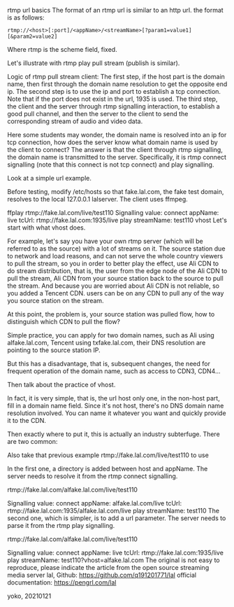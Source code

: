 rtmp url basics
The format of an rtmp url is similar to an http url. the format is as follows:

    rtmp://<host>[:port]/<appName>/<streamName>[?param1=value1][&param2=value2]

Where rtmp is the scheme field, fixed.

Let's illustrate with rtmp play pull stream (publish is similar).

Logic of rtmp pull stream client:
The first step, if the host part is the domain name, then first through the domain name resolution to get the opposite end ip.
The second step is to use the ip and port to establish a tcp connection. Note that if the port does not exist in the url, 1935 is used.
The third step, the client and the server through rtmp signalling interaction, to establish a good pull channel, and then the server to the client to send the corresponding stream of audio and video data.

Here some students may wonder, the domain name is resolved into an ip for tcp connection, how does the server know what domain name is used by the client to connect?
The answer is that the client through rtmp signalling, the domain name is transmitted to the server. Specifically, it is rtmp connect signalling (note that this connect is not tcp connect) and play signalling.

Look at a simple url example.

Before testing, modify /etc/hosts so that fake.lal.com, the fake test domain, resolves to the local 127.0.0.1 lalserver. The client uses ffmpeg.

ffplay rtmp://fake.lal.com/live/test110
Signalling value:
connect
  appName: live
  tcUrl: rtmp://fake.lal.com:1935/live
play
  streamName: test110
vhost
Let's start with what vhost does.

For example, let's say you have your own rtmp server (which will be referred to as the source) with a lot of streams on it. The source station due to network and load reasons, and can not serve the whole country viewers to pull the stream, so you in order to better play the effect, use Ali CDN to do stream distribution, that is, the user from the edge node of the Ali CDN to pull the stream, Ali CDN from your source station back to the source to pull the stream.
And because you are worried about Ali CDN is not reliable, so you added a Tencent CDN. users can be on any CDN to pull any of the way you source station on the stream.

At this point, the problem is, your source station was pulled flow, how to distinguish which CDN to pull the flow?

Simple practice, you can apply for two domain names, such as Ali using alfake.lal.com, Tencent using txfake.lal.com, their DNS resolution are pointing to the source station IP.

But this has a disadvantage, that is, subsequent changes, the need for frequent operation of the domain name, such as access to CDN3, CDN4...

Then talk about the practice of vhost.

In fact, it is very simple, that is, the url host only one, in the non-host part, fill in a domain name field. Since it's not host, there's no DNS domain name resolution involved. You can name it whatever you want and quickly provide it to the CDN.

Then exactly where to put it, this is actually an industry subterfuge. There are two common:

Also take that previous example rtmp://fake.lal.com/live/test110 to use

In the first one, a directory is added between host and appName. The server needs to resolve it from the rtmp connect signalling.

rtmp://fake.lal.com/alfake.lal.com/live/test110

Signalling value:
connect
  appName: alfake.lal.com/live
  tcUrl: rtmp://fake.lal.com:1935/alfake.lal.com/live
play
  streamName: test110
The second one, which is simpler, is to add a url parameter. The server needs to parse it from the rtmp play signalling.

rtmp://fake.lal.com/alfake.lal.com/live/test110

Signalling value:
connect
  appName: live
  tcUrl: rtmp://fake.lal.com:1935/live
play
  streamName: test110?vhost=alfake.lal.com
The original is not easy to reproduce, please indicate the article from the open source streaming media server lal, Github: https://github.com/q191201771/lal official documentation: https://pengrl.com/lal

yoko, 20210121